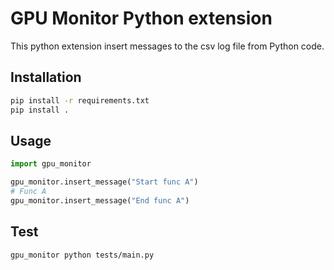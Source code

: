 # GPU Monitor Python extension

This python extension insert messages to the csv log file from Python code.

## Installation
```bash
pip install -r requirements.txt
pip install .
```

## Usage
```python
import gpu_monitor

gpu_monitor.insert_message("Start func A")
# Func A
gpu_monitor.insert_message("End func A")
```

## Test
```bash
gpu_monitor python tests/main.py
```
